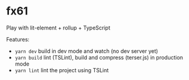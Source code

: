 # fx61

Play with lit-element + rollup + TypeScript

Features:

- `yarn dev` build in dev mode and watch (no dev server yet)
- `yarn build` lint (TSLint), build and compress (terser.js) in production mode
- `yarn lint` lint the project using TSLint
